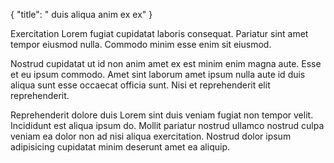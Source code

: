 {
  "title": " duis aliqua anim ex ex"
}

Exercitation Lorem fugiat cupidatat laboris consequat. Pariatur sint amet tempor eiusmod nulla. Commodo minim esse enim sit eiusmod.

Nostrud cupidatat ut id non anim amet ex est minim enim magna aute. Esse et eu ipsum commodo. Amet sint laborum amet ipsum nulla aute id duis aliqua sunt esse occaecat officia sunt. Nisi et reprehenderit elit reprehenderit.

Reprehenderit dolore duis Lorem sint duis veniam fugiat non tempor velit. Incididunt est aliqua ipsum do. Mollit pariatur nostrud ullamco nostrud culpa veniam ea dolor non ad nisi aliqua exercitation. Nostrud dolor ipsum adipisicing cupidatat minim deserunt amet ea aliquip.